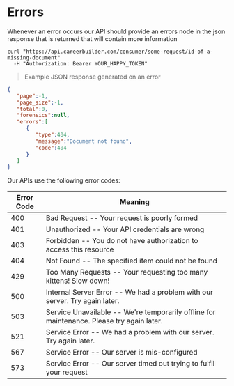 # Errors

<aside class="notice">Whenever an error occurs our API should provide an errors node in the json response that is returned that will contain more information</aside>

```shell
curl "https://api.careerbuilder.com/consumer/some-request/id-of-a-missing-document"
  -H "Authorization: Bearer YOUR_HAPPY_TOKEN"
```

> Example JSON response generated on an error

```json
{  
   "page":-1,
   "page_size":-1,
   "total":0,
   "forensics":null,
   "errors":[  
      {  
         "type":404,
         "message":"Document not found",
         "code":404
      }
   ]
}
```
Our APIs use the following error codes:


Error Code | Meaning
---------- | -------
400 | Bad Request -- Your request is poorly formed
401 | Unauthorized -- Your API credentials are wrong
403 | Forbidden -- You do not have authorization to access this resource
404 | Not Found -- The specified item could not be found
429 | Too Many Requests -- Your requesting too many kittens! Slow down!
500 | Internal Server Error -- We had a problem with our server. Try again later.
503 | Service Unavailable -- We're temporarily offline for maintenance. Please try again later.
521 | Service Error -- We had a problem with our server. Try again later.
567 | Service Error -- Our server is mis-configured
573 | Service Error -- Our server timed out trying to fulfil your request

